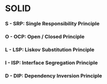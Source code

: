 # SOLID

 ### S - SRP: Single Responsibility Principle
 ### O - OCP: Open / Closed Principle
 ### L - LSP: Liskov Substitution Principle
 ### I - ISP: Interface Segregation Principle
 ### D - DIP: Dependency Inversion Principle

 